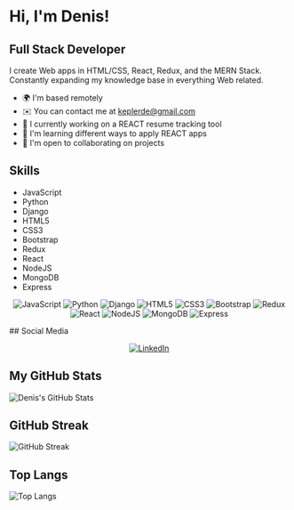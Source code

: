# Hi, I'm Denis!

## Full Stack Developer

I create Web apps in HTML/CSS, React, Redux, and the MERN Stack. Constantly expanding my knowledge base in everything Web related.

- 🌍  I'm based remotely
- ✉️  You can contact me at [keplerde@gmail.com](mailto:keplerde@gmail.com)
- 🚀  I currently working on a REACT resume tracking tool
- 🧠  I'm learning different ways to apply REACT apps
- 🤝  I'm open to collaborating on projects

## Skills

- JavaScript
- Python
- Django
- HTML5
- CSS3
- Bootstrap
- Redux
- React
- NodeJS
- MongoDB
- Express
<p align="center">
  <img src="https://img.shields.io/badge/JavaScript-F7DF1E?style=flat-square&logo=javascript&logoColor=black" alt="JavaScript"/>
  <img src="https://img.shields.io/badge/Python-3776AB?style=flat-square&logo=python&logoColor=white" alt="Python"/>
  <img src="https://img.shields.io/badge/Django-092E20?style=flat-square&logo=django&logoColor=white" alt="Django"/>
  <img src="https://img.shields.io/badge/HTML5-E34F26?style=flat-square&logo=html5&logoColor=white" alt="HTML5"/>
  <img src="https://img.shields.io/badge/CSS3-1572B6?style=flat-square&logo=css3&logoColor=white" alt="CSS3"/>
  <img src="https://img.shields.io/badge/Bootstrap-7952B3?style=flat-square&logo=bootstrap&logoColor=white" alt="Bootstrap"/>
  <img src="https://img.shields.io/badge/Redux-764ABC?style=flat-square&logo=redux&logoColor=white" alt="Redux"/>
  <img src="https://img.shields.io/badge/React-61DAFB?style=flat-square&logo=react&logoColor=black" alt="React"/>
  <img src="https://img.shields.io/badge/Node.js-339933?style=flat-square&logo=nodedotjs&logoColor=white" alt="NodeJS"/>
  <img src="https://img.shields.io/badge/MongoDB-47A248?style=flat-square&logo=mongodb&logoColor=white" alt="MongoDB"/>
  <img src="https://img.shields.io/badge/Express-000000?style=flat-square&logo=express&logoColor=white" alt="Express"/>
</p>
## Social Media

<p align="center">
  <a href="https://www.linkedin.com/in/keplerde/">
    <img src="https://img.shields.io/badge/LinkedIn-blue?style=flat-square&logo=linkedin&logoColor=white" alt="LinkedIn"/>
  </a>
</p>


## My GitHub Stats

![Denis's GitHub Stats](https://github-readme-stats.vercel.app/api?username=keplerde&show_icons=true)

## GitHub Streak

![GitHub Streak](http://github-readme-streak-stats.herokuapp.com?user=keplerde)

## Top Langs

![Top Langs](https://github-readme-stats.vercel.app/api/top-langs/?username=keplerde&layout=compact)

